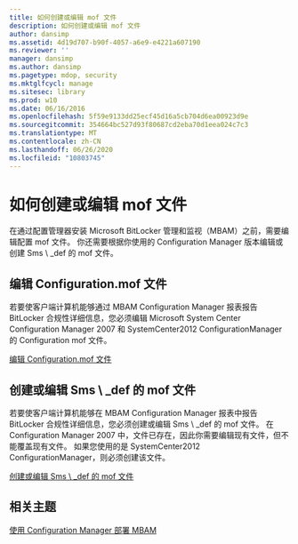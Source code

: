 ```yaml
---
title: 如何创建或编辑 mof 文件
description: 如何创建或编辑 mof 文件
author: dansimp
ms.assetid: 4d19d707-b90f-4057-a6e9-e4221a607190
ms.reviewer: ''
manager: dansimp
ms.author: dansimp
ms.pagetype: mdop, security
ms.mktglfcycl: manage
ms.sitesec: library
ms.prod: w10
ms.date: 06/16/2016
ms.openlocfilehash: 5f59e9133dd25ecf45d16a5cb704d6ea00923d9e
ms.sourcegitcommit: 354664bc527d93f80687cd2eba70d1eea024c7c3
ms.translationtype: MT
ms.contentlocale: zh-CN
ms.lasthandoff: 06/26/2020
ms.locfileid: "10803745"
---
```

# 如何创建或编辑 mof 文件


在通过配置管理器安装 Microsoft BitLocker 管理和监视（MBAM）之前，需要编辑配置 mof 文件。 你还需要根据你使用的 Configuration Manager 版本编辑或创建 Sms \ _def 的 mof 文件。

## 编辑 Configuration.mof 文件


若要使客户端计算机能够通过 MBAM Configuration Manager 报表报告 BitLocker 合规性详细信息，您必须编辑 Microsoft System Center Configuration Manager 2007 和 SystemCenter2012 ConfigurationManager 的 Configuration mof 文件。

[编辑 Configuration.mof 文件](edit-the-configurationmof-file.md)

## <a href="" id="create-or-edit-the-sms-def-mof-file"></a>创建或编辑 Sms \ _def 的 mof 文件


若要使客户端计算机能够在 MBAM Configuration Manager 报表中报告 BitLocker 合规性详细信息，您必须创建或编辑 Sms \ _def 的 mof 文件。 在 Configuration Manager 2007 中，文件已存在，因此你需要编辑现有文件，但不能覆盖现有文件。 如果您使用的是 SystemCenter2012 ConfigurationManager，则必须创建该文件。

[创建或编辑 Sms \ _def 的 mof 文件](create-or-edit-the-sms-defmof-file.md)

## 相关主题


[使用 Configuration Manager 部署 MBAM](deploying-mbam-with-configuration-manager-mbam2.md)

 

 





